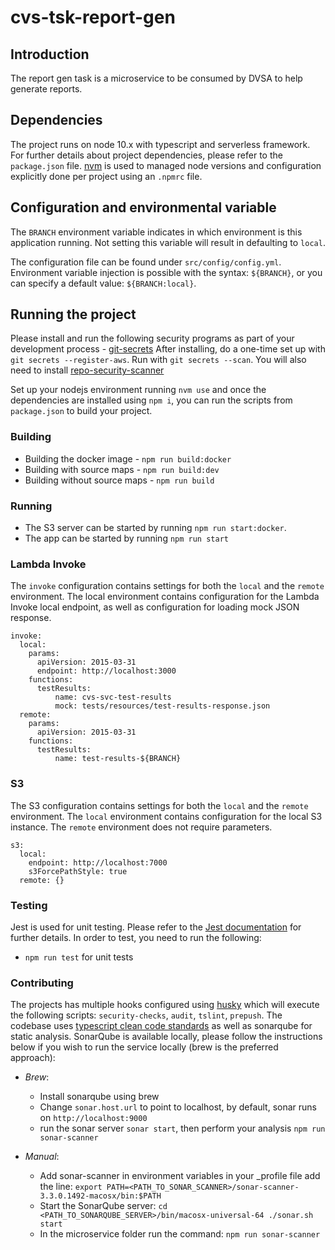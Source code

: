 # cvs-tsk-report-gen

## Introduction

The report gen task is a microservice to be consumed by DVSA to help generate reports.

## Dependencies

The project runs on node 10.x with typescript and serverless framework. For further details about project dependencies, please refer to the `package.json` file.
[nvm](https://github.com/nvm-sh/nvm/blob/master/README.md) is used to managed node versions and configuration explicitly done per project using an `.npmrc` file.

## Configuration and environmental variable

The `BRANCH` environment variable indicates in which environment is this application running. Not setting this variable will result in defaulting to `local`.

The configuration file can be found under `src/config/config.yml`.
Environment variable injection is possible with the syntax:
`${BRANCH}`, or you can specify a default value: `${BRANCH:local}`.

## Running the project

Please install and run the following security programs as part of your development process -
[git-secrets](https://github.com/awslabs/git-secrets)
After installing, do a one-time set up with `git secrets --register-aws`. Run with `git secrets --scan`.
You will also need to install [repo-security-scanner](https://github.com/UKHomeOffice/repo-security-scanner)

Set up your nodejs environment running `nvm use` and once the dependencies are installed using `npm i`, you can run the scripts from `package.json` to build your project.

### Building

- Building the docker image - `npm run build:docker`
- Building with source maps - `npm run build:dev`
- Building without source maps - `npm run build`

### Running

- The S3 server can be started by running `npm run start:docker`.
- The app can be started by running `npm run start`

### Lambda Invoke

The `invoke` configuration contains settings for both the `local` and the `remote` environment.
The local environment contains configuration for the Lambda Invoke local endpoint, as well as configuration for loading mock JSON response.

```
invoke:
  local:
    params:
      apiVersion: 2015-03-31
      endpoint: http://localhost:3000
    functions:
      testResults:
          name: cvs-svc-test-results
          mock: tests/resources/test-results-response.json
  remote:
    params:
      apiVersion: 2015-03-31
    functions:
      testResults:
          name: test-results-${BRANCH}
```

### S3

The S3 configuration contains settings for both the `local` and the `remote` environment. The `local` environment contains configuration for the local S3 instance. The `remote` environment does not require parameters.

```
s3:
  local:
    endpoint: http://localhost:7000
    s3ForcePathStyle: true
  remote: {}
```

### Testing

Jest is used for unit testing.
Please refer to the [Jest documentation](https://jestjs.io/docs/en/getting-started) for further details.
In order to test, you need to run the following:

- `npm run test` for unit tests

### Contributing

The projects has multiple hooks configured using [husky](https://github.com/typicode/husky#readme) which will execute the following scripts: `security-checks`, `audit`, `tslint`, `prepush`.
The codebase uses [typescript clean code standards](https://github.com/labs42io/clean-code-typescript) as well as sonarqube for static analysis.
SonarQube is available locally, please follow the instructions below if you wish to run the service locally (brew is the preferred approach):

- _Brew_:

  - Install sonarqube using brew
  - Change `sonar.host.url` to point to localhost, by default, sonar runs on `http://localhost:9000`
  - run the sonar server `sonar start`, then perform your analysis `npm run sonar-scanner`

- _Manual_:
  - Add sonar-scanner in environment variables in your \_profile file add the line: `export PATH=<PATH_TO_SONAR_SCANNER>/sonar-scanner-3.3.0.1492-macosx/bin:$PATH`
  - Start the SonarQube server: `cd <PATH_TO_SONARQUBE_SERVER>/bin/macosx-universal-64 ./sonar.sh start`
  - In the microservice folder run the command: `npm run sonar-scanner`
